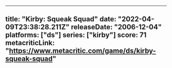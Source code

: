 
---
title: "Kirby: Squeak Squad"
date: "2022-04-09T23:38:28.211Z"
releaseDate: "2006-12-04"
platforms: ["ds"]
series: ["kirby"]
score: 71
metacriticLink: "https://www.metacritic.com/game/ds/kirby-squeak-squad"
---
